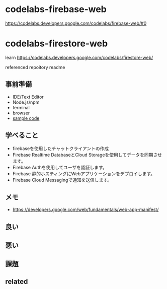 # codelabs-firebase-web

https://codelabs.developers.google.com/codelabs/firebase-web/#0

# codelabs-firestore-web
learn https://codelabs.developers.google.com/codelabs/firestore-web/

referenced repoitory readme

## 事前準備

- IDE/Text Editor
- Node.js/npm
- terminal
- browser
- [sample code](https://github.com/firebase/friendlychat-web)

## 学べること

- firebaseを使用したチャットクライアントの作成
- Firebase Realtime DatabaseとCloud Storageを使用してデータを同期させます。
- Firebase Authを使用してユーザを認証します。
- Firebase 静的ホスティングにWebアプリケーションをデプロイします。
- Firebase Cloud Messagingで通知を送信します。

## メモ

- https://developers.google.com/web/fundamentals/web-app-manifest/

## 良い


## 悪い


## 課題


## related
